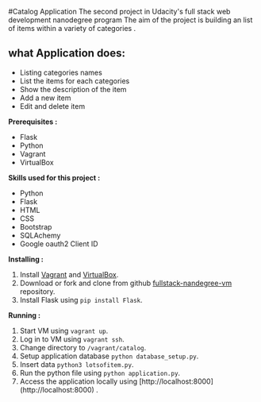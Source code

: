 #Catalog Application
The second project in Udacity's full stack web development nanodegree program
The aim of the project is building an list of items within a variety of categories .

## what Application does:
- Listing categories names
- List the items for each categories
- Show the description of the item
- Add a new item
- Edit and delete item

**Prerequisites :**
- Flask
- Python
- Vagrant
- VirtualBox

**Skills used for this project :**
- Python
- Flask
- HTML
- CSS
- Bootstrap
- SQLAchemy
- Google oauth2 Client ID

**Installing :**
1. Install [Vagrant](https://www.vagrantup.com/downloads.html) and [VirtualBox](https://www.virtualbox.org/wiki/Downloads).
2. Download or fork and clone from github [fullstack-nandegree-vm](https://github.com/udacity/fullstack-nanodegree-vm) repository.
3. Install Flask using ```pip install Flask```.

**Running :**
1. Start VM using ```vagrant up```.
2. Log in to VM using ```vagrant ssh```.
3. Change directory to ```/vagrant/catalog```.
4. Setup application database ```python database_setup.py```.
5. Insert data ```python3 lotsofitem.py```.
6. Run the python file using ```python application.py```.
7. Access the application locally using [http://localhost:8000] (http://localhost:8000) .

